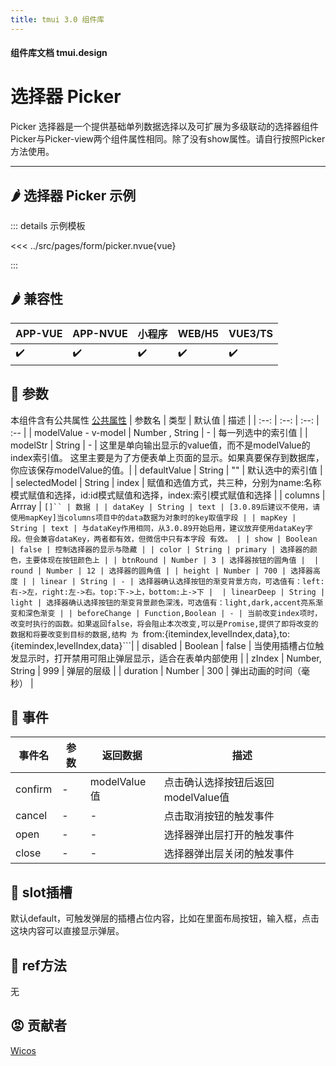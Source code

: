 ```yaml
---
title: tmui 3.0 组件库
---
```


<script setup>
import webview from '../components/mobileWebview.vue'
</script>

#### 组件库文档 tmui.design

# 选择器 Picker
Picker 选择器是一个提供基础单列数据选择以及可扩展为多级联动的选择器组件<br>
Picker与Picker-view两个组件属性相同。除了没有show属性。请自行按照Picker方法使用。

---

## :hot_pepper: 选择器 Picker 示例

<webview url="https://tmui.design/h5/#/pages/form/picker"></webview>

::: details 示例模板

<<< ../src/pages/form/picker.nvue{vue}

:::

## :hot_pepper: 兼容性

| APP-VUE | APP-NVUE | 小程序 | WEB/H5 | VUE3/TS |
| --- | --- | --- | --- | --- |
| :heavy_check_mark: | :heavy_check_mark: | :heavy_check_mark: | :heavy_check_mark: | :heavy_check_mark: |

## :seedling: 参数

本组件含有公共属性 [公共属性](/spec/组件公共样式.html)
| 参数名 | 类型 | 默认值 | 描述 |
| :--: | :--: | :--: | :-- |
| modelValue - v-model | Number , String | - | 每一列选中的索引值 |
| modelStr | String | - | 这里是单向输出显示的value值，而不是modelValue的index索引值。 这里主要是为了方便表单上页面的显示。如果真要保存到数据库，你应该保存modelValue的值。|
| defaultValue | String | "" | 默认选中的索引值 |
| selectedModel |  String | index | 赋值和选值方式，共三种，分别为name:名称模式赋值和选择，id:id模式赋值和选择，index:索引模式赋值和选择 |
| columns | Arrray | ```[]`` | 数据 |
| dataKey | String | text | [3.0.89后建议不使用，请使用mapKey]当columns项目中的data数据为对象时的key取值字段 |
| mapKey | String | text | 与dataKey作用相同，从3.0.89开始启用，建议放弃使用dataKey字段。但会兼容dataKey，两者都有效，但微信中只有本字段 有效。 |
| show | Boolean | false | 控制选择器的显示与隐藏 |
| color | String | primary | 选择器的颜色，主要体现在按钮颜色上 |
| btnRound | Number | 3 | 选择器按钮的圆角值 | 
| round | Number | 12 | 选择器的圆角值 |
| height | Number | 700 | 选择器高度 |
| linear | String | - | 选择器确认选择按钮的渐变背景方向，可选值有：left:右->左，right:左->右。top:下->上，bottom:上->下 | 
| linearDeep | String | light | 选择器确认选择按钮的渐变背景颜色深浅，可选值有：light,dark,accent亮系渐变和深色渐变 |
| beforeChange | Function,Boolean | - | 当前改变index项时，改变时执行的函数。如果返回false，将会阻止本次改变,可以是Promise,提供了即将改变的数据和将要改变到目标的数据,结构 为 ```from:{itemindex,levelIndex,data},to:{itemindex,levelIndex,data}```|
| disabled | Boolean | false | 当使用插槽占位触发显示时，打开禁用可阻止弹层显示，适合在表单内部使用 |
| zIndex    | Number, String        | 999   | 弹层的层级  |
| duration     | Number         | 300     | 弹出动画的时间（毫秒）     |
## :rose: 事件

| 事件名 | 参数 | 返回数据 | 描述 |
| --- | --- | --- | --- |
| confirm | - | modelValue值 | 点击确认选择按钮后返回modelValue值 |
| cancel | - | - | 点击取消按钮的触发事件 |
| open | - | - | 选择器弹出层打开的触发事件 |
| close | - | - | 选择器弹出层关闭的触发事件 |

## :corn: slot插槽

默认default，可触发弹层的插槽占位内容，比如在里面布局按钮，输入框，点击这块内容可以直接显示弹层。

## :green_salad: ref方法

无

## :rage: 贡献者
[Wicos](http://wicos.me)
